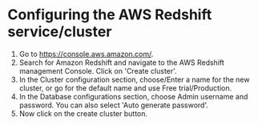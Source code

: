 
# Configuring the AWS Redshift service/cluster


1. Go to https://console.aws.amazon.com/.
2. Search for Amazon Redshift and navigate to the AWS Redshift management Console. Click on 'Create cluster'.
3. In the Cluster configuration section, choose/Enter a name for the new cluster, or go for the default name and use Free trial/Production.
4. In the Database configurations section, choose Admin username and password. You can also select 'Auto generate password'. 
5. Now click on the create cluster button. 
